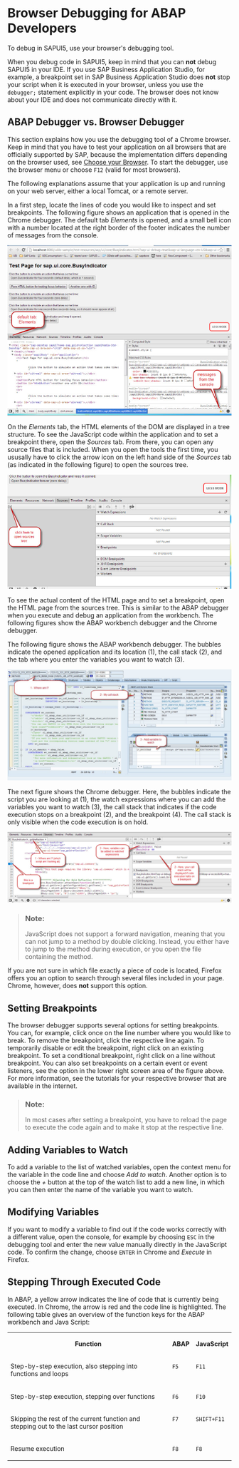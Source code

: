<!-- loio1e52fde5444649748809a78fd8a645da -->

# Browser Debugging for ABAP Developers

To debug in SAPUI5, use your browser's debugging tool.

When you debug code in SAPUI5, keep in mind that you can **not** debug SAPUI5 in your IDE. If you use SAP Business Application Studio, for example, a breakpoint set in SAP Business Application Studio does **not** stop your script when it is executed in your browser, unless you use the `debugger;` statement explicitly in your code. The browser does not know about your IDE and does not communicate directly with it.



## ABAP Debugger vs. Browser Debugger

This section explains how you use the debugging tool of a Chrome browser. Keep in mind that you have to test your application on all browsers that are officially supported by SAP, because the implementation differs depending on the browser used, see [Choose your Browser](../02_Read-Me-First/browser-and-platform-support-74b59ef.md). To start the debugger, use the browser menu or choose `F12` \(valid for most browsers\).

The following explanations assume that your application is up and running on your web server, either a local Tomcat, or a remote server.

In a first step, locate the lines of code you would like to inspect and set breakpoints. The following figure shows an application that is opened in the Chrome debugger. The default tab *Elements* is opened, and a small bell icon with a number located at the right border of the footer indicates the number of messages from the console.

![SAPUI5 Troubleshooting JS Debugger 1](images/SAPUI5_Troubleshooting_JS_Debugger_1_1b9ea07.jpg)

On the *Elements* tab, the HTML elements of the DOM are displayed in a tree structure. To see the JavaScript code within the application and to set a breakpoint there, open the *Sources* tab. From there, you can open any source files that is included. When you open the tools the first time, you ususally have to click the arrow icon on the left hand side of the *Sources* tab \(as indicated in the following figure\) to open the sources tree.

![SAPUI5 Troubleshooting Open Navigator](images/SAPUI5_Troubleshooting_Open_Navigator_2eec3c2.jpg)

To see the actual content of the HTML page and to set a breakpoint, open the HTML page from the sources tree. This is similar to the ABAP debugger when you execute and debug an application from the workbench. The following figures show the ABAP workbench debugger and the Chrome debugger.

The following figure shows the ABAP workbench debugger. The bubbles indicate the opened application and its location \(1\), the call stack \(2\), and the tab where you enter the variables you want to watch \(3\).

![SAPUI5 Troubleshooting ABAP Debugger](images/SAPUI5_Troubleshooting_ABAP_Debugger_44b5f9f.jpg)

The next figure shows the Chrome debugger. Here, the bubbles indicate the script you are looking at \(1\), the watch expressions where you can add the variables you want to watch \(3\), the call stack that indicates if the code execution stops on a breakpoint \(2\), and the breakpoint \(4\). The call stack is only visible when the code execution is on hold.

![SAPUI5 Troubleshooting JS Debugger 2](images/SAPUI5_Troubleshooting_JS_Debugger_2_c9721fb.jpg)

> ### Note:  
> JavaScript does not support a forward navigation, meaning that you can not jump to a method by double clicking. Instead, you either have to jump to the method during execution, or you open the file containing the method.

If you are not sure in which file exactly a piece of code is located, Firefox offers you an option to search through several files included in your page. Chrome, however, does **not** support this option.



## Setting Breakpoints

The browser debugger supports several options for setting breakpoints. You can, for example, click once on the line number where you would like to break. To remove the breakpoint, click the respective line again. To temporarily disable or edit the breakpoint, right click on an existing breakpoint. To set a conditional breakpoint, right click on a line without breakpoint. You can also set breakpoints on a certain event or event listeners, see the option in the lower right screen area of the figure above. For more information, see the tutorials for your respective browser that are available in the internet.

> ### Note:  
> In most cases after setting a breakpoint, you have to reload the page to execute the code again and to make it stop at the respective line.



## Adding Variables to Watch

To add a variable to the list of watched variables, open the context menu for the variable in the code line and choose *Add to watch*. Another option is to choose the *\+* button at the top of the watch list to add a new line, in which you can then enter the name of the variable you want to watch.



## Modifying Variables

If you want to modify a variable to find out if the code works correctly with a different value, open the console, for example by choosing `ESC` in the debugging tool and enter the new value manually directly in the JavaScript code. To confirm the change, choose `ENTER` in Chrome and *Execute* in Firefox.



## Stepping Through Executed Code

In ABAP, a yellow arrow indicates the line of code that is currently being executed. In Chrome, the arrow is red and the code line is highlighted. The following table gives an overview of the function keys for the ABAP workbench and Java Script:


<table>
<tr>
<th valign="top">

Function



</th>
<th valign="top">

ABAP



</th>
<th valign="top">

JavaScript



</th>
</tr>
<tr>
<td valign="top">

Step-by-step execution, also stepping into functions and loops



</td>
<td valign="top">

`F5`



</td>
<td valign="top">

`F11`



</td>
</tr>
<tr>
<td valign="top">

Step-by-step execution, stepping over functions



</td>
<td valign="top">

`F6`



</td>
<td valign="top">

`F10`



</td>
</tr>
<tr>
<td valign="top">

Skipping the rest of the current function and stepping out to the last cursor position



</td>
<td valign="top">

`F7`



</td>
<td valign="top">

`SHIFT+F11`



</td>
</tr>
<tr>
<td valign="top">

Resume execution



</td>
<td valign="top">

`F8`



</td>
<td valign="top">

 `F8` 



</td>
</tr>
</table>

